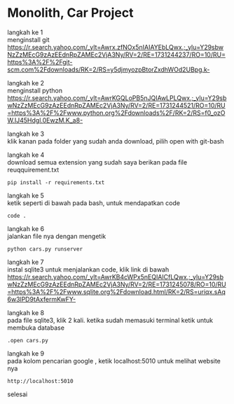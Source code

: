 <h1 class="code-line" data-line-start=0 data-line-end=1 ><a id="Monolith_Car_Project_0"></a>Monolith, Car Project</h1>
<p class="has-line-data" data-line-start="2" data-line-end="5">langkah ke 1<br>
menginstall git<br>
<a href="https://r.search.yahoo.com/_ylt=Awrx.zfNOx5nIAIAYEbLQwx.;_ylu=Y29sbwNzZzMEcG9zAzEEdnRpZAMEc2VjA3Ny/RV=2/RE=1731244237/RO=10/RU=https%3a%2f%2fgit-scm.com%2fdownloads/RK=2/RS=y5djmyozpBtorZxdhWOd2UBpg.k-">https://r.search.yahoo.com/_ylt=Awrx.zfNOx5nIAIAYEbLQwx.;_ylu=Y29sbwNzZzMEcG9zAzEEdnRpZAMEc2VjA3Ny/RV=2/RE=1731244237/RO=10/RU=https%3A%2F%2Fgit-scm.com%2Fdownloads/RK=2/RS=y5djmyozpBtorZxdhWOd2UBpg.k-</a></p>
<p class="has-line-data" data-line-start="6" data-line-end="9">langkah ke 2<br>
menginstall python<br>
<a href="https://r.search.yahoo.com/_ylt=AwrKGQLoPB5nJQIAwLPLQwx.;_ylu=Y29sbwNzZzMEcG9zAzEEdnRpZAMEc2VjA3Ny/RV=2/RE=1731244521/RO=10/RU=https%3a%2f%2fwww.python.org%2fdownloads%2f/RK=2/RS=f0_ozOW.IJ45Hdgl.0EwzM.K_a8-">https://r.search.yahoo.com/_ylt=AwrKGQLoPB5nJQIAwLPLQwx.;_ylu=Y29sbwNzZzMEcG9zAzEEdnRpZAMEc2VjA3Ny/RV=2/RE=1731244521/RO=10/RU=https%3A%2F%2Fwww.python.org%2Fdownloads%2F/RK=2/RS=f0_ozOW.IJ45Hdgl.0EwzM.K_a8-</a></p>
<p class="has-line-data" data-line-start="10" data-line-end="12">langkah ke 3<br>
klik kanan pada folder yang sudah anda download, pilih open with git-bash</p>
<p class="has-line-data" data-line-start="13" data-line-end="15">langkah ke 4<br>
download semua extension yang sudah saya berikan pada file reuqquirement.txt</p>
<pre><code class="has-line-data" data-line-start="16" data-line-end="18" class="language-sh">pip install -r requirements.txt
</code></pre>
<p class="has-line-data" data-line-start="19" data-line-end="21">langkah ke 5<br>
ketik seperti di bawah pada bash, untuk mendapatkan code</p>
<pre><code class="has-line-data" data-line-start="22" data-line-end="24" class="language-sh">code .
</code></pre>
<p class="has-line-data" data-line-start="25" data-line-end="27">langkah ke 6<br>
jalankan file nya dengan mengetik</p>
<pre><code class="has-line-data" data-line-start="28" data-line-end="30" class="language-sh">python cars.py runserver
</code></pre>
<p class="has-line-data" data-line-start="31" data-line-end="34">langkah ke 7<br>
instal sqlite3 untuk menjalankan code, klik link di bawah<br>
<a href="https://r.search.yahoo.com/_ylt=AwrKB4cWPx5nEQIAICfLQwx.;_ylu=Y29sbwNzZzMEcG9zAzEEdnRpZAMEc2VjA3Ny/RV=2/RE=1731245078/RO=10/RU=https%3a%2f%2fwww.sqlite.org%2fdownload.html/RK=2/RS=uriqx.sAq6w3lPD9tAxfermKwFY-">https://r.search.yahoo.com/_ylt=AwrKB4cWPx5nEQIAICfLQwx.;_ylu=Y29sbwNzZzMEcG9zAzEEdnRpZAMEc2VjA3Ny/RV=2/RE=1731245078/RO=10/RU=https%3A%2F%2Fwww.sqlite.org%2Fdownload.html/RK=2/RS=uriqx.sAq6w3lPD9tAxfermKwFY-</a></p>
<p class="has-line-data" data-line-start="35" data-line-end="37">langkah ke 8<br>
pada file sqlite3, klik 2 kali. ketika sudah memasuki terminal ketik untuk membuka database</p>
<pre><code class="has-line-data" data-line-start="38" data-line-end="40" class="language-sh">.open cars.py
</code></pre>
<p class="has-line-data" data-line-start="41" data-line-end="43">langkah ke 9<br>
pada kolom pencarian google , ketik localhost:5010 untuk melihat website nya</p>
<pre><code class="has-line-data" data-line-start="44" data-line-end="46" class="language-sh">http://localhost:<span class="hljs-number">5010</span>
</code></pre>
<p class="has-line-data" data-line-start="47" data-line-end="48">selesai</p>
